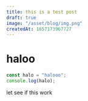 ```yaml
---
title: this is a test post
draft: true
image: "/asset/blog/img.png"
createdAt: 1657173967727
---
```


# haloo

```js
const halo = "halooo";
console.log(halo);
```

let see if this work

